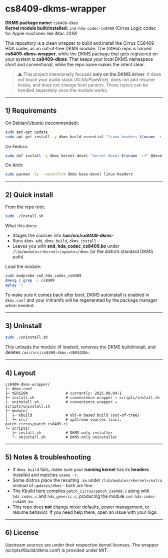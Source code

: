 # cs8409-dkms-wrapper

**DKMS package name:** `cs8409-dkms`  
**Kernel module built/installed:** `snd-hda-codec-cs8409` (Cirrus Logic codec for Apple machines like iMac 2019)

This repository is a clean wrapper to build and install the Cirrus CS8409 HDA codec as an out‑of‑tree DKMS module.
The GitHub repo is named **cs8409-dkms-wrapper**, while the DKMS package that gets registered on your system is **cs8409-dkms**.
That keeps your local DKMS namespace short and conventional, while the repo name makes the intent clear.

> ⚠️ This project intentionally focuses **only on the DKMS driver**. It does *not* touch your audio stack (ALSA/PipeWire),
> does not add resume hooks, and does not change boot params. Those topics can be handled separately once the module works.

---

## 1) Requirements

On Debian/Ubuntu (recommended):

```bash
sudo apt-get update
sudo apt-get install -y dkms build-essential "linux-headers-$(uname -r)"
```

On Fedora:

```bash
sudo dnf install -y dkms kernel-devel "kernel-devel-$(uname -r)" @development-tools
```

On Arch:

```bash
sudo pacman -Sy --noconfirm dkms base-devel linux-headers
```

---

## 2) Quick install

From the repo root:

```bash
sudo ./install.sh
```

What this does:

- Stages the sources into **/usr/src/cs8409-dkms-<VERSION>**
- Runs `dkms add`, `dkms build`, `dkms install`
- Leaves you with **snd_hda_codec_cs8409.ko** under `/lib/modules/<kernel>/updates/dkms` (or the distro’s standard DKMS path)

Load the module:

```bash
sudo modprobe snd_hda_codec_cs8409
dmesg | grep -i cs8409
aplay -l
```

To make sure it comes back after boot, DKMS autoinstall is enabled in `dkms.conf` and your initramfs will be regenerated by the package manager when needed.

---

## 3) Uninstall

```bash
sudo ./uninstall.sh
```

This unloads the module (if loaded), removes the DKMS build/install, and deletes `/usr/src/cs8409-dkms-<VERSION>`.

---

## 4) Layout

```
cs8409-dkms-wrapper/
├─ dkms.conf
├─ VERSION                 # currently: 2025.09.04-1
├─ install.sh              # convenience wrapper → scripts/install.sh
├─ uninstall.sh            # convenience wrapper → scripts/uninstall.sh
├─ module/
│  ├─ Kbuild               # obj-m based build (out-of-tree)
│  └─ src/                 # upstream sources (incl. patch_cirrus/patch_cs8409.c)
└─ scripts/
   ├─ install.sh           # DKMS-only installer
   └─ uninstall.sh         # DKMS-only uninstaller
```

---

## 5) Notes & troubleshooting

- If `dkms build` fails, make sure your **running kernel** has its **headers** installed and matches `uname -r`.
- Some distros place the resulting `.ko` under `/lib/modules/<kernel>/extra` instead of `updates/dkms` – both are fine.
- The Kbuild here compiles `patch_cirrus/patch_cs8409.c` along with `hda_codec.c` and `hda_generic.c`, producing the module `snd-hda-codec-cs8409.ko`.
- This repo does **not** change mixer defaults, power management, or resume behavior. If you need help there, open an issue with your logs.

---

## 6) License

Upstream sources are under their respective kernel licenses. The wrapper (scripts/Kbuild/dkms.conf) is provided under MIT.
